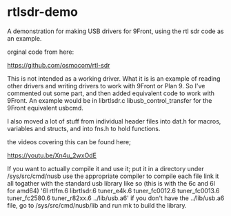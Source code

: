 # rtlsdr-demo
A demonstration for making USB drivers for 9Front, using the rtl sdr code as an example.

orginal code from here:

https://github.com/osmocom/rtl-sdr

This is not intended as a working driver.  What it is is an example of reading other drivers and writing drivers to work with 9Front or Plan 9.  So I've commented out some part, and then added equivalent code to work with 9Front.  An example would be in librtlsdr.c libusb_control_transfer for the 9Front equivalent usbcmd.

I also moved a lot of stuff from individual header files into dat.h for macros, variables and structs, and into fns.h to hold functions.

the videos covering this can be found here;

https://youtu.be/Xn4u_2wxOdE

If you want to actually compile it and use it;
put it in a directory under /sys/src/cmd/nusb
use the appropriate compiler to compile each file
link it all togather with the standard usb library like so (this is with the 6c and 6l for amd64)
'6l rtlfm.6 librtlsdr.6 tuner_e4k.6 tuner_fc0012.6 tuner_fc0013.6 tuner_fc2580.6 tuner_r82xx.6 ../lib/usb.a6'
if you don't have the ../lib/usb.a6 file, go to /sys/src/cmd/nusb/lib and run mk to build the library.
